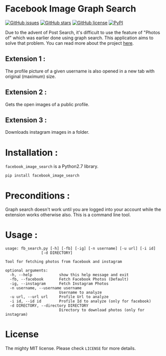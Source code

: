 Facebook Image Graph Search
===========================

[![GitHub issues](https://img.shields.io/github/issues/tusharmakkar08/Facebook_Graph_Search_Images.svg)](https://github.com/tusharmakkar08/Facebook_Graph_Search_Images/issues)
[![GitHub stars](https://img.shields.io/github/stars/tusharmakkar08/Facebook_Graph_Search_Images.svg)](https://github.com/tusharmakkar08/Facebook_Graph_Search_Images/stargazers)
[![GitHub license](https://img.shields.io/badge/license-MIT-blue.svg)](https://raw.githubusercontent.com/tusharmakkar08/Facebook_Graph_Search_Images/master/LICENSE)
[![PyPI](https://img.shields.io/pypi/v/facebook-image-search.svg?maxAge=2592000)](https://pypi.python.org/pypi/facebook_image_search)

Due to the advent of Post Search, it's difficult to use the feature of "Photos of" which was earlier done using 
graph search. This application aims to solve that problem. You can read more about the project [here](http://tusharmakkar08.github.io/Facebook_Graph_Search_Images/). 

Extension 1 :
-------------

The profile picture of a given username is also opened in a new tab with original (maximum) size. 

Extension 2 :
-------------

Gets the open images of a public profile. 

Extension 3 :
-------------

Downloads instagram images in a folder. 

#  Installation : 


`facebook_image_search` is a Python2.7 library. 

    pip install facebook_image_search


# Preconditions :


Graph search doesn't work until you are logged into your account while the extension works otherwise also. 
This is a command line tool. 

# Usage :


    usage: fb_search.py [-h] [-fb] [-ig] [-n username] [-u url] [-i id]
                    [-d DIRECTORY]

    Tool for fetching photos from facebook and instagram
    
    optional arguments:
      -h, --help            show this help message and exit
      -fb, --facebook       Fetch Facebook Photos (Default)
      -ig, --instagram      Fetch Instagram Photos
      -n username, --username username
                            Username to analyze
      -u url, --url url     Profile Url to analyze
      -i id, --id id        Profile Id to analyze (only for facebook)
      -d DIRECTORY, --directory DIRECTORY
                            Directory to download photos (only for instagram)



# License

The mighty MIT license. Please check `LICENSE` for more details.
